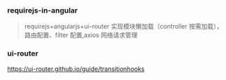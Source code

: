 ### requirejs-in-angular

> requirejs+angularjs+ui-router 实现模块懒加载（controller 按需加载），路由配置、filter 配置,axios 网络请求管理

### ui-router

https://ui-router.github.io/guide/transitionhooks
